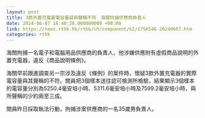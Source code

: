 ```yaml
---
layout: post
title: 3款外置充電器電容量疑與聲稱不符　海關拘捕供應商負責人
date: 2024-06-07 18:40:28.000000000 +08:00
link: https://news.rthk.hk/rthk/ch/component/k2/1756546-20240607.htm
categories: rthk
---
```


海關拘捕一名電子和電腦用品供應商的負責人，他涉嫌供應附有虛假商品說明的外置充電器，違反《商品說明條例》。

海關早前跟進調查另一宗涉及違反《條例》的案件時，懷疑3款外置充電器的實際電容量與其聲稱的不符。關員把3個樣本送往認可檢測所檢驗，結果顯示3個樣本的電容量分別為5250.4毫安培小時、5311.6毫安培小時及7599.2毫安培小時，與所聲稱的少約兩至三成。 

關員昨日採取執法行動，拘捕涉案供應商的一名35歲男負責人。
